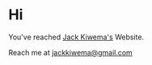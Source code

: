 # Hi
You've reached [Jack Kiwema's](https://jackkiwema.com) Website.

Reach me at [jackkiwema@gmail.com](mailto:jackkiwema@gmail.com)



